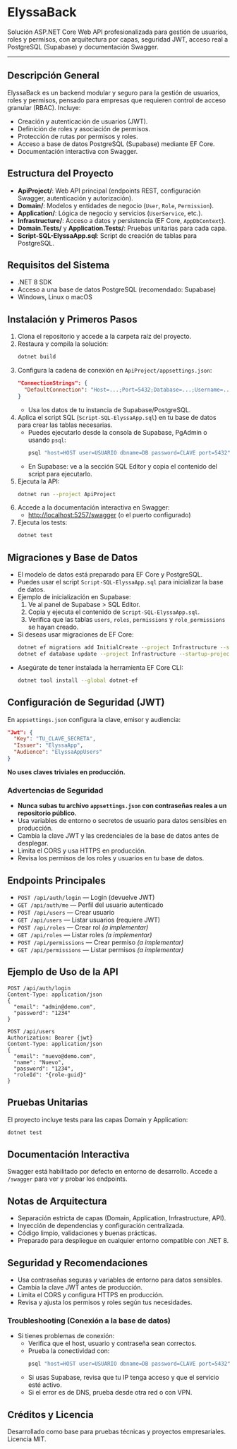 
# ElyssaBack

Solución ASP.NET Core Web API profesionalizada para gestión de usuarios, roles y permisos, con arquitectura por capas, seguridad JWT, acceso real a PostgreSQL (Supabase) y documentación Swagger.

---

## Descripción General
ElyssaBack es un backend modular y seguro para la gestión de usuarios, roles y permisos, pensado para empresas que requieren control de acceso granular (RBAC). Incluye:
- Creación y autenticación de usuarios (JWT).
- Definición de roles y asociación de permisos.
- Protección de rutas por permisos y roles.
- Acceso a base de datos PostgreSQL (Supabase) mediante EF Core.
- Documentación interactiva con Swagger.

## Estructura del Proyecto
- **ApiProject/**: Web API principal (endpoints REST, configuración Swagger, autenticación y autorización).
- **Domain/**: Modelos y entidades de negocio (`User`, `Role`, `Permission`).
- **Application/**: Lógica de negocio y servicios (`UserService`, etc.).
- **Infrastructure/**: Acceso a datos y persistencia (EF Core, `AppDbContext`).
- **Domain.Tests/** y **Application.Tests/**: Pruebas unitarias para cada capa.
- **Script-SQL-ElyssaApp.sql**: Script de creación de tablas para PostgreSQL.

## Requisitos del Sistema
- .NET 8 SDK
- Acceso a una base de datos PostgreSQL (recomendado: Supabase)
- Windows, Linux o macOS

## Instalación y Primeros Pasos
1. Clona el repositorio y accede a la carpeta raíz del proyecto.
2. Restaura y compila la solución:
   ```sh
   dotnet build
   ```
3. Configura la cadena de conexión en `ApiProject/appsettings.json`:
   ```json
   "ConnectionStrings": {
     "DefaultConnection": "Host=...;Port=5432;Database=...;Username=...;Password=..."
   }
   ```
   - Usa los datos de tu instancia de Supabase/PostgreSQL.
4. Aplica el script SQL (`Script-SQL-ElyssaApp.sql`) en tu base de datos para crear las tablas necesarias.
   - Puedes ejecutarlo desde la consola de Supabase, PgAdmin o usando `psql`:
     ```sh
     psql "host=HOST user=USUARIO dbname=DB password=CLAVE port=5432" -f Script-SQL-ElyssaApp.sql
     ```
   - En Supabase: ve a la sección SQL Editor y copia el contenido del script para ejecutarlo.
5. Ejecuta la API:
   ```sh
   dotnet run --project ApiProject
   ```
6. Accede a la documentación interactiva en Swagger:
   - [http://localhost:5257/swagger](http://localhost:5257/swagger) (o el puerto configurado)
7. Ejecuta los tests:
   ```sh
   dotnet test
   ```

## Migraciones y Base de Datos
- El modelo de datos está preparado para EF Core y PostgreSQL.
- Puedes usar el script `Script-SQL-ElyssaApp.sql` para inicializar la base de datos.
- Ejemplo de inicialización en Supabase:
  1. Ve al panel de Supabase > SQL Editor.
  2. Copia y ejecuta el contenido de `Script-SQL-ElyssaApp.sql`.
  3. Verifica que las tablas `users`, `roles`, `permissions` y `role_permissions` se hayan creado.
- Si deseas usar migraciones de EF Core:
  ```sh
  dotnet ef migrations add InitialCreate --project Infrastructure --startup-project ApiProject
  dotnet ef database update --project Infrastructure --startup-project ApiProject
  ```
- Asegúrate de tener instalada la herramienta EF Core CLI:
  ```sh
  dotnet tool install --global dotnet-ef
  ```

## Configuración de Seguridad (JWT)
En `appsettings.json` configura la clave, emisor y audiencia:
```json
"Jwt": {
  "Key": "TU_CLAVE_SECRETA",
  "Issuer": "ElyssaApp",
  "Audience": "ElyssaAppUsers"
}
```
**No uses claves triviales en producción.**

### Advertencias de Seguridad
- **Nunca subas tu archivo `appsettings.json` con contraseñas reales a un repositorio público.**
- Usa variables de entorno o secretos de usuario para datos sensibles en producción.
- Cambia la clave JWT y las credenciales de la base de datos antes de desplegar.
- Limita el CORS y usa HTTPS en producción.
- Revisa los permisos de los roles y usuarios en tu base de datos.

## Endpoints Principales
- `POST /api/auth/login` — Login (devuelve JWT)
- `GET /api/auth/me` — Perfil del usuario autenticado
- `POST /api/users` — Crear usuario
- `GET /api/users` — Listar usuarios (requiere JWT)
- `POST /api/roles` — Crear rol *(a implementar)*
- `GET /api/roles` — Listar roles *(a implementar)*
- `POST /api/permissions` — Crear permiso *(a implementar)*
- `GET /api/permissions` — Listar permisos *(a implementar)*

## Ejemplo de Uso de la API
```http
POST /api/auth/login
Content-Type: application/json
{
  "email": "admin@demo.com",
  "password": "1234"
}

POST /api/users
Authorization: Bearer {jwt}
Content-Type: application/json
{
  "email": "nuevo@demo.com",
  "name": "Nuevo",
  "password": "1234",
  "roleId": "{role-guid}"
}
```

## Pruebas Unitarias
El proyecto incluye tests para las capas Domain y Application:
```sh
dotnet test
```

## Documentación Interactiva
Swagger está habilitado por defecto en entorno de desarrollo. Accede a `/swagger` para ver y probar los endpoints.

## Notas de Arquitectura
- Separación estricta de capas (Domain, Application, Infrastructure, API).
- Inyección de dependencias y configuración centralizada.
- Código limpio, validaciones y buenas prácticas.
- Preparado para despliegue en cualquier entorno compatible con .NET 8.

## Seguridad y Recomendaciones
- Usa contraseñas seguras y variables de entorno para datos sensibles.
- Cambia la clave JWT antes de producción.
- Limita el CORS y configura HTTPS en producción.
- Revisa y ajusta los permisos y roles según tus necesidades.

### Troubleshooting (Conexión a la base de datos)
- Si tienes problemas de conexión:
  - Verifica que el host, usuario y contraseña sean correctos.
  - Prueba la conectividad con:
    ```sh
    psql "host=HOST user=USUARIO dbname=DB password=CLAVE port=5432"
    ```
  - Si usas Supabase, revisa que tu IP tenga acceso y que el servicio esté activo.
  - Si el error es de DNS, prueba desde otra red o con VPN.

## Créditos y Licencia
Desarrollado como base para pruebas técnicas y proyectos empresariales.
Licencia MIT.
